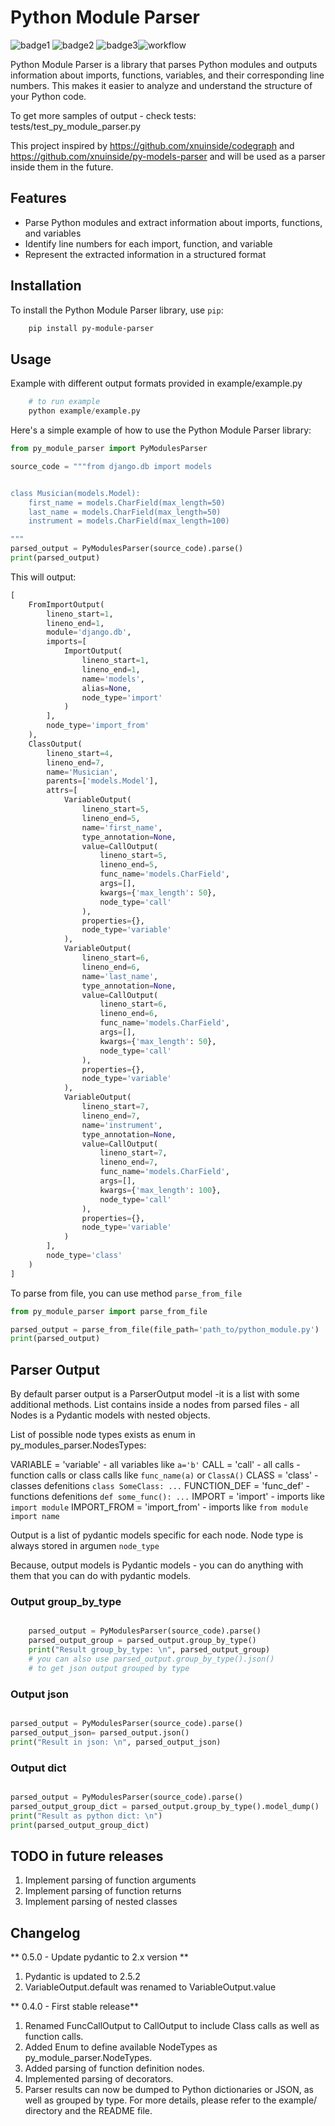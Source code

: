 # Python Module Parser
![badge1](https://img.shields.io/pypi/v/py-module-parser) ![badge2](https://img.shields.io/pypi/l/py-module-parser) ![badge3](https://img.shields.io/pypi/pyversions/py-module-parser)![workflow](https://github.com/xnuinside/py-module-parser/actions/workflows/main.yml/badge.svg)

Python Module Parser is a library that parses Python modules and outputs information about imports, functions, variables, and their corresponding line numbers. This makes it easier to analyze and understand the structure of your Python code.

To get more samples of output - check tests: tests/test_py_module_parser.py

This project inspired by https://github.com/xnuinside/codegraph and https://github.com/xnuinside/py-models-parser and will be used as a parser inside them in the future. 

## Features

- Parse Python modules and extract information about imports, functions, and variables
- Identify line numbers for each import, function, and variable
- Represent the extracted information in a structured format

## Installation

To install the Python Module Parser library, use `pip`:

```bash
    pip install py-module-parser
```


## Usage

Example with different output formats provided in example/example.py

```python
    # to run example
    python example/example.py

```

Here's a simple example of how to use the Python Module Parser library:

```python
from py_module_parser import PyModulesParser

source_code = """from django.db import models


class Musician(models.Model):
    first_name = models.CharField(max_length=50)
    last_name = models.CharField(max_length=50)
    instrument = models.CharField(max_length=100)

"""
parsed_output = PyModulesParser(source_code).parse()
print(parsed_output)
```

This will output:

```python
[
    FromImportOutput(
        lineno_start=1,
        lineno_end=1,
        module='django.db',
        imports=[
            ImportOutput(
                lineno_start=1,
                lineno_end=1,
                name='models',
                alias=None,
                node_type='import'
            )
        ],
        node_type='import_from'
    ),
    ClassOutput(
        lineno_start=4,
        lineno_end=7,
        name='Musician',
        parents=['models.Model'],
        attrs=[
            VariableOutput(
                lineno_start=5,
                lineno_end=5,
                name='first_name',
                type_annotation=None,
                value=CallOutput(
                    lineno_start=5,
                    lineno_end=5,
                    func_name='models.CharField',
                    args=[],
                    kwargs={'max_length': 50},
                    node_type='call'
                ),
                properties={},
                node_type='variable'
            ),
            VariableOutput(
                lineno_start=6,
                lineno_end=6,
                name='last_name',
                type_annotation=None,
                value=CallOutput(
                    lineno_start=6,
                    lineno_end=6,
                    func_name='models.CharField',
                    args=[],
                    kwargs={'max_length': 50},
                    node_type='call'
                ),
                properties={},
                node_type='variable'
            ),
            VariableOutput(
                lineno_start=7,
                lineno_end=7,
                name='instrument',
                type_annotation=None,
                value=CallOutput(
                    lineno_start=7,
                    lineno_end=7,
                    func_name='models.CharField',
                    args=[],
                    kwargs={'max_length': 100},
                    node_type='call'
                ),
                properties={},
                node_type='variable'
            )
        ],
        node_type='class'
    )
]
```

To parse from file, you can use method `parse_from_file`

```python
from py_module_parser import parse_from_file

parsed_output = parse_from_file(file_path='path_to/python_module.py')
print(parsed_output)
```

## Parser Output

By default parser output is a ParserOutput model -it is a list with some additional methods.
List contains inside a nodes from parsed files - all Nodes is a Pydantic models with nested objects.

List of possible node types exists as enum in py_modules_parser.NodesTypes:
    
VARIABLE = 'variable' - all variables like `a='b'`
CALL = 'call' - all calls - function calls or class calls like `func_name(a)` or `ClassA()`
CLASS = 'class' - classes defenitions `class SomeClass: ...`
FUNCTION_DEF = 'func_def' - functions defenitions `def some_func(): ...`
IMPORT = 'import' - imports like `import module`
IMPORT_FROM = 'import_from' - imports like `from module import name`

Output is a list of pydantic models specific for each node.
Node type is always stored in argumen `node_type`

Because, output models is Pydantic models - you can do anything with them that you can do with pydantic models.

### Output group_by_type


```python

    parsed_output = PyModulesParser(source_code).parse()
    parsed_output_group = parsed_output.group_by_type()
    print("Result group_by_type: \n", parsed_output_group)
    # you can also use parsed_output.group_by_type().json()
    # to get json output grouped by type

```

### Output json

```python

parsed_output = PyModulesParser(source_code).parse()
parsed_output_json= parsed_output.json()
print("Result in json: \n", parsed_output_json)

```
### Output dict

```python

parsed_output = PyModulesParser(source_code).parse()
parsed_output_group_dict = parsed_output.group_by_type().model_dump()
print("Result as python dict: \n")
print(parsed_output_group_dict)

```


## TODO in future releases
1. Implement parsing of function arguments
2. Implement parsing of function returns
3. Implement parsing of nested classes

## Changelog
** 0.5.0 - Update pydantic to 2.x version **

1. Pydantic is updated to 2.5.2
2. VariableOutput.default was renamed to VariableOutput.value


** 0.4.0 - First stable release**

1. Renamed FuncCallOutput to CallOutput to include Class calls as well as function calls.
2. Added Enum to define available NodeTypes as py_module_parser.NodeTypes.
3. Added parsing of function definition nodes.
4. Implemented parsing of decorators.
5. Parser results can now be dumped to Python dictionaries or JSON, as well as grouped by type. For more details, please refer to the example/ directory and the README file.




